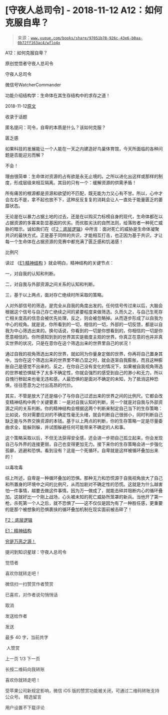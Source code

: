 # [守夜人总司令] - 2018-11-12 A12：如何克服自卑？

> 来源：[`www.yuque.com/books/share/97051b78-926c-43e6-b0aa-0b72ff163ac4/wflo4x`](https://www.yuque.com/books/share/97051b78-926c-43e6-b0aa-0b72ff163ac4/wflo4x)



A12：如何克服自卑？ 

原创觉悟者守夜人总司令 

守夜人总司令 

微信号WatcherCommander 

功能介绍结构学：生命体在其生存结构中的求存之道！ 

2018-11-12[原文](https://mp.weixin.qq.com/s?__biz=MzAxNDk1NjI2Mw==&mid=2247484034&idx=1&sn=db0779cd2c15dff1ae7433e284dee542&chksm=9b8a210aacfda81cd0b51cdb8a5b695b6b205cd4e9aa3b3a31c4ac0ebc85581d5d598fd348f4&scene=27#wechat_redirect&cpage=464) 

收录于话题 

匿名提问：司令，自卑的本质是什么？该如何克服？ 

匮乏感 

如果科技的发展能让一个人能在一天之内建造好鸟巢体育馆，今天所面临的各种问题是否能迎刃而解？ 

不会！ 

理由很简单：生命体对资源的占有欲是永无止境的。之所以进化出这样或那样的制度，形成层级来相互隔离。其目的只有一个：缓解资源的供需矛盾！ 

所有痛苦的根源都是资源和欲望的不匹配，既无能为力又心有不甘。所以，心中才会左右不是，拿不起也放不下，这种反反复复的消耗会让人一直处于能量匮乏的萎靡状态。 

无论是在以暴力占据土地的过去，还是在以购买力标榜自身的现代，生命体都在以占据资源的多寡来彰显基因的优劣。而优胜劣汰的自然法则，给落败者一种死亡威胁的暗示。诚如我们在《[F2：底层逻辑](http://mp.weixin.qq.com/s?__biz=MzAxNDk1NjI2Mw==&mid=2247483905&idx=1&sn=e13c2886d004d818f12f6981f4c4e35a&chksm=9b8a2189acfda89f1a2b2326514ec0f5e6696cb737fc89b123afad6198807fa669769a850cd3&scene=21#wechat_redirect)》中所言：面对死亡的威胁是生命体凝聚共识的最快方式。正是基于同样的共识，才能相互打击，也正因为基于共识，才让每一个生命体在占据资源的竞赛中都充满了匮乏感和饥渴感！ 

比例尺 

读过 《[E1:精神结构](http://mp.weixin.qq.com/s?__biz=MzAxNDk1NjI2Mw==&mid=2247483951&idx=1&sn=b8c11a2ac4777cebb5bb07c2c7fc29cc&chksm=9b8a21a7acfda8b10fcc253606d8b6f2003a333dc022fc89929894fde1c1394a01a4405ac338&scene=21#wechat_redirect) 》就会明白，精神结构的关键节点： 

一，对自我的认知和判断。 

二，对自我与外部资源之间关系的认知和判断。 

三，基于以上两点，面对存亡绝续时所采取的策略。 

人对外部信号的筛选，是完全从自我的角度出发的。任何信号传过来以后，大脑会根据这个信号与自己存亡绝续之间的紧要程度来做筛选。久而久之，与自己生死存亡相关度高的信息会被优先处理，反之，则会被忽略掉。从而逐步形成了以自我为中心的视角。就是说，你所看到的一切，相信的一切，外部的一切反馈，都是以自我为中心筛选出来的。换句话说，你看到的一切是你想看到的，你相信的一切是你愿意相信的。你所感知到到的世界其实是极度主观的世界。你真正在意的也并非真实世界的状况，只是在意你在这个筛选出来的世界里自己的状况！ 

通过自我的视角筛选出来的世界，就如同为你量身定做的世界，你再将自己置身其中。当你在这个筛选出来的世界里不断凸显之时，就会逐渐自我膨胀，而且这种膨胀自己是感觉不出来的。反之，在你自己没有变化的情况下，如果被自我视角筛选的世界被恐惧赋予了太多不确定性，你就会强烈的感受到自己的渺小和无力，所以自愧行秽起来也毫无违和感。人最恐惧的是面对不确定的未知，为了抵消这种恐惧，往往愿意为之付出高昂的代价。 

其实，不管是放大了还是缩小了与你自己过滤出来的世界之间的比例尺。它都会改变精神结构中两个关键要素：一是对自我认知的判断，另一个就是对自我与外部资源之间的关系判断。你的精神结构会根据这两个判断来制定自己当下的生存策略：比如说，你对需要应对的不确定性毫无头绪，就会判断自己很弱小，同时判断自己缺乏能与外界交换资源的本钱。基于以上两点的判断，你的生存策略一定是尽量委曲求全，能躲则躲，并试图躲避任何可能带来不确定的人和事。 

这个策略采取以后，不但无法获得安全感，还会进一步把自己孤立起来，你会发现自己与外界的连接更弱，自己也变得更加无力。接下来你的生存策略会进一步强化孤僻，逃避和恐惧。看到没有？这是一个死循环。自卑就是这样被循环叠加出来的！ 

以毒攻毒 

综上所述，自卑是一种循环叠加的恐惧。那种无力和恐慌源于自我视角放大了自己和所置身的环境中之间的比例尺，从而加剧对不确定性的恐慌。这就是为什么越害怕一件事情，越要去做这件事情。因为万一做成了，就能击碎并阻断内心的循环叠加。这就好比一个刚上战场，心头被未知的死亡威胁所笼罩的新兵。当他开了第一枪，杀死第一个人之后，就不恐惧了——这不仅仅是因为有了一种胜任感，更重要的是那个被想象的恐惧裹挟的循环叠加机制在现实面前被击碎了！ 

[F2：底层逻辑](http://mp.weixin.qq.com/s?__biz=MzAxNDk1NjI2Mw==&mid=2247483905&idx=1&sn=e13c2886d004d818f12f6981f4c4e35a&chksm=9b8a2189acfda89f1a2b2326514ec0f5e6696cb737fc89b123afad6198807fa669769a850cd3&scene=21#wechat_redirect) 

[E1：精神结构](http://mp.weixin.qq.com/s?__biz=MzAxNDk1NjI2Mw==&mid=2247483951&idx=1&sn=b8c11a2ac4777cebb5bb07c2c7fc29cc&chksm=9b8a21a7acfda8b10fcc253606d8b6f2003a333dc022fc89929894fde1c1394a01a4405ac338&scene=21#wechat_redirect) 

[穷是万恶之源！](http://mp.weixin.qq.com/s?__biz=MzAxNDk1NjI2Mw==&mid=2247483823&idx=1&sn=e54ebe9891b302dc0bf1815c76ccf8b7&chksm=9b8a2227acfdab31a05e273addd9159d4b8263d58d3c58bf214841c8189157519719c3427306&scene=21#wechat_redirect) 

提问到知识星球：守夜人总司令  

<ne-card data-card-name="image" data-card-type="inline" id="LegqR" data-event-boundary="card" style="color: rgb(51, 51, 51);">

觉悟者 

喜欢你就转走吧！ 

微信扫一扫赞赏作者赞赏 

已喜欢，对作者说句悄悄话 

取消 

发送给作者 

发送 

最多 40 字，当前共字 

 人赞赏 

上一页 1/3 下一页 

长按二维码向我转账 

喜欢你就转走吧！ 

受苹果公司新规定影响，微信 iOS 版的赞赏功能被关闭，可通过二维码转账支持公众号。 <ne-h3 id="W53MU" data-lake-id="W53MU"><ne-heading-ext><ne-heading-anchor></ne-heading-anchor><ne-heading-fold></ne-heading-fold></ne-heading-ext><ne-heading-content>精选留言</ne-heading-content></ne-h3> 

用户设置不下载评论</ne-card>